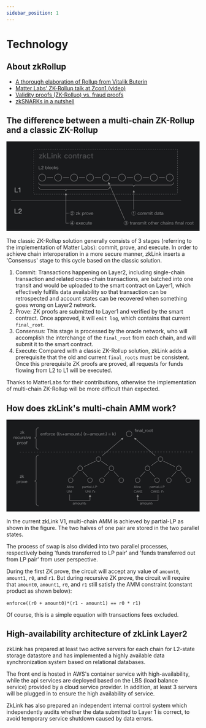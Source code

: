 ```yaml
---
sidebar_position: 1
---
```


# Technology

## About zkRollup
- [A thorough elaboration of Rollup from Vitalik Buterin](https://vitalik.ca/general/2021/01/05/rollup.html)
- [Matter Labs' ZK-Rollup talk at Zcon1 (video)](https://www.youtube.com/watch?v=QyM9qdFKsEA)
- [Validity proofs (ZK-Rolluo) vs. fraud proofs](https://medium.com/starkware/validity-proofs-vs-fraud-proofs-4ef8b4d3d87a)
- [zkSNARKs in a nutshell](https://blog.ethereum.org/2016/12/05/zksnarks-in-a-nutshell/)

## The difference between a multi-chain ZK-Rollup and a classic ZK-Rollup
![Contract](../../static/img/contract.jpeg)

The classic ZK-Rollup solution generally consists of 3 stages (referring to the implementation of Matter Labs): commit, prove, and execute. In order to achieve chain interoperation in a more secure manner, zkLink inserts a 'Consensus' stage to this cycle based on the classic solution.
1. <span className="highlight">Commit</span>: Transactions happening on Layer2, including single-chain transaction and related cross-chain transactions, are batched into one transit and would be uploaded to the smart contract on Layer1, which effectively fulfills data availability so that transaction can be retrospected and account states can be recovered when something goes wrong on Layer2 network.
2. <span className="highlight">Prove</span>: ZK proofs are submitted to Layer1 and verified by the smart contract. Once approved, it will `emit log`, which contains that current `final_root`.
3. <span className="highlight">Consensus</span>: This stage is processed by the oracle network, who will accomplish the interchange of the `final_root` from each chain, and will submit it to the smart contract.
4. <span className="highlight">Execute</span>: Compared with a classic ZK-Rollup solution, zkLink adds a prerequisite that the old and current `final_roots` must be consistent. Once this prerequisite ZK proofs are proved, all requests for funds flowing from L2 to L1 will be executed.

Thanks to MatterLabs for their contributions, otherwise the implementation of multi-chain ZK-Rollup will be more difficult than expected.

## How does zkLink's multi-chain AMM work?
![AMM](../../static/img/amm.jpeg)

In the current zkLink V1, multi-chain AMM is achieved by partial-LP as shown in the figure. The two halves of one pair are stored in the two parallel states.

The process of swap is also divided into two parallel processes, respectively being 'funds transferred to LP pair' and 'funds transferred out from LP pair' from user perspective.

During the first ZK prove, the circuit will accept any value of `amount0`, `amount1`, `r0`, and `r1`. But during recursive ZK prove, the circuit will require that `amount0`, `amount1`, `r0`, and `r1`
still satisfy the AMM constraint (constant product as shown below):

`enforce((r0 + amount0)*(r1 - amount1) == r0 * r1)`

Of course, this is a simple equation with transactions fees excluded.

## High-availability architecture of zkLink Layer2

zkLink has prepared at least two active servers for each chain for L2-state storage datastore and has implemented a highly available data synchronization system based on relational databases.

The front end is hosted in AWS's container service with high-availability, while the api services are deployed based on the LBS (load balance service) provided by a cloud service provider. In addition, at least 3 servers will be plugged in to ensure the high availability of service.

ZkLink has also prepared an independent internal control system which independently audits whether the data submitted to Layer 1 is correct, to avoid temporary service shutdown caused by data errors.
